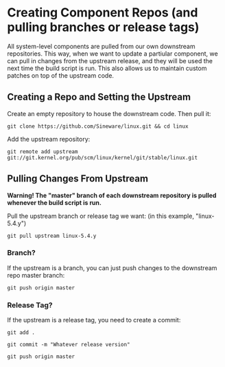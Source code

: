 # Creating Component Repos (and pulling branches or release tags)
All system-level components are pulled from our own downstream repositories. This way, when we want to update a partiular component, we can pull in changes from the upstream release, and they will be used the next time the build script is run. This also allows us to maintain custom patches on top of the upstream code.

## Creating a Repo and Setting the Upstream
Create an empty repository to house the downstream code. Then pull it:

`git clone https://github.com/Sineware/linux.git && cd linux`

Add the upstream repository:

`git remote add upstream git://git.kernel.org/pub/scm/linux/kernel/git/stable/linux.git`

## Pulling Changes From Upstream

**Warning! The "master" branch of each downstream repository is pulled whenever the build script is run.**

Pull the upstream branch or release tag we want: (in this example, "linux-5.4.y")

`git pull upstream linux-5.4.y`

### Branch?
If the upstream is a branch, you can just push changes to the downstream repo master branch:

`git push origin master`

### Release Tag?
If the upstream is a release tag, you need to create a commit:

`git add .`

`git commit -m "Whatever release version"`

`git push origin master`


